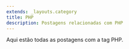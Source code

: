 ```yaml
---
extends: _layouts.category
title: PHP
description: Postagens relacionadas com PHP
---
```


Aqui estão todas as postagens com a tag PHP.
